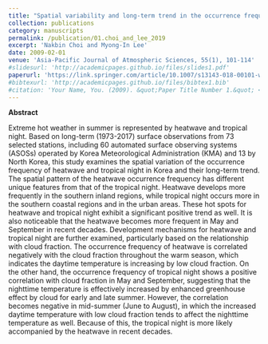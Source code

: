 ```yaml
---
title: "Spatial variability and long-term trend in the occurrence frequency of heatwave and tropical night in Korea"
collection: publications
category: manuscripts
permalink: /publication/01.choi_and_lee_2019
excerpt: 'Nakbin Choi and Myong-In Lee'
date: 2009-02-01
venue: 'Asia-Pacific Journal of Atmospheric Sciences, 55(1), 101-114'
#slidesurl: 'http://academicpages.github.io/files/slides1.pdf'
paperurl: 'https://link.springer.com/article/10.1007/s13143-018-00101-w'
#bibtexurl: 'http://academicpages.github.io/files/bibtex1.bib'
#citation: 'Your Name, You. (2009). &quot;Paper Title Number 1.&quot; <i>Journal 1</i>. 1(1).'
---
```


**Abstract**

Extreme hot weather in summer is represented by heatwave and tropical night. Based on long-term (1973-2017) surface observations from 73 selected stations, including 60 automated surface observing systems (ASOSs) operated by Korea Meteorological Administration (KMA) and 13 by North Korea, this study examines the spatial variation of the occurrence frequency of heatwave and tropical night in Korea and their long-term trend. The spatial pattern of the heatwave occurrence frequency has different unique features from that of the tropical night. Heatwave develops more frequently in the southern inland regions, while tropical night occurs more in the southern coastal regions and in the urban areas. These hot spots for heatwave and tropical night exhibit a significant positive trend as well. It is also noticeable that the heatwave becomes more frequent in May and September in recent decades. Development mechanisms for heatwave and tropical night are further examined, particularly based on the relationship with cloud fraction. The occurrence frequency of heatwave is correlated negatively with the cloud fraction throughout the warm season, which indicates the daytime temperature is increasing by low cloud fraction. On the other hand, the occurrence frequency of tropical night shows a positive correlation with cloud fraction in May and September, suggesting that the nighttime temperature is effectively increased by enhanced greenhouse effect by cloud for early and late summer. However, the correlation becomes negative in mid-summer (June to August), in which the increased daytime temperature with low cloud fraction tends to affect the nighttime temperature as well. Because of this, the tropical night is more likely accompanied by the heatwave in recent decades.
